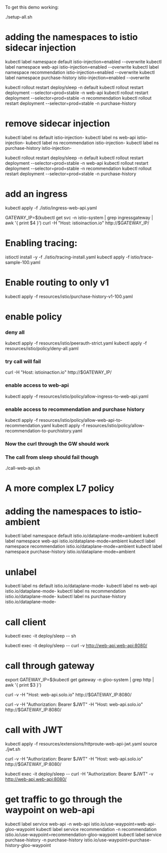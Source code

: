 To get this demo working:

./setup-all.sh



# adding the namespaces to istio sidecar injection
kubectl label namespace default istio-injection=enabled --overwrite
kubectl label namespace web-api istio-injection=enabled --overwrite
kubectl label namespace recommendation istio-injection=enabled --overwrite
kubectl label namespace purchase-history istio-injection=enabled --overwrite

kubectl rollout restart deploy/sleep -n default
kubectl rollout restart deployment --selector=prod=stable -n web-api
kubectl rollout restart deployment --selector=prod=stable -n recommendation
kubectl rollout restart deployment --selector=prod=stable -n purchase-history

# remove sidecar injection

kubectl label ns default istio-injection-
kubectl label ns web-api istio-injection-
kubectl label ns recommendation istio-injection-
kubectl label ns purchase-history istio-injection-


kubectl rollout restart deploy/sleep -n default
kubectl rollout restart deployment --selector=prod=stable -n web-api
kubectl rollout restart deployment --selector=prod=stable -n recommendation
kubectl rollout restart deployment --selector=prod=stable -n purchase-history


# add an ingress 
kubectl apply -f ./istio/ingress-web-api.yaml 

GATEWAY_IP=$(kubectl get svc -n istio-system | grep ingressgateway | awk '{ print $4 }')
curl -H "Host: istioinaction.io" http://$GATEWAY_IP/

# Enabling tracing:
istioctl install -y -f ./istio/tracing-install.yaml 
kubectl apply -f istio/trace-sample-100.yaml 

# Enable routing to only v1
kubectl apply -f resources/istio/purchase-history-v1-100.yaml 

# enable policy

### deny all
kubectl apply -f resources/istio/peerauth-strict.yaml
kubectl apply -f resources/istio/policy/deny-all.yaml 

### try call will fail
curl -H "Host: istioinaction.io" http://$GATEWAY_IP/

### enable access to web-api
kubectl apply -f resources/istio/policy/allow-ingress-to-web-api.yaml 

### enable access to recommendation and purchase history
kubectl apply -f resources/istio/policy/allow-web-api-to-recommendation.yaml 
kubectl apply -f resources/istio/policy/allow-recommendation-to-purchistory.yaml 

### Now the curl through the GW should work
### The call from sleep should fail though
./call-web-api.sh 

# A more complex L7 policy


# adding the namespaces to istio-ambient
kubectl label namespace default istio.io/dataplane-mode=ambient
kubectl label namespace web-api istio.io/dataplane-mode=ambient
kubectl label namespace recommendation istio.io/dataplane-mode=ambient
kubectl label namespace purchase-history istio.io/dataplane-mode=ambient

# unlabel
kubectl label ns default istio.io/dataplane-mode-
kubectl label ns web-api istio.io/dataplane-mode-
kubectl label ns recommendation istio.io/dataplane-mode-
kubectl label ns purchase-history istio.io/dataplane-mode-












# call client
kubectl exec -it deploy/sleep -- sh

kubectl exec -it deploy/sleep -- curl -v http://web-api.web-api:8080/

# call through gateway
export GATEWAY_IP=$(kubectl get gateway -n gloo-system | grep http | awk  '{ print $3 }')

curl -v -H "Host: web-api.solo.io" http://$GATEWAY_IP:8080/

curl -v -H "Authorization: Bearer $JWT" -H "Host: web-api.solo.io" http://$GATEWAY_IP:8080/

# call with JWT
kubectl apply -f resources/extensions/httproute-web-api-jwt.yaml
source ./jwt.sh 

curl -v -H "Authorization: Bearer $JWT" -H "Host: web-api.solo.io" http://$GATEWAY_IP:8080/

kubectl exec -it deploy/sleep -- curl -H "Authorization: Bearer $JWT" -v http://web-api.web-api:8080/

# get traffic to go through the waypoint on web-api
kubectl label service web-api -n web-api istio.io/use-waypoint=web-api-gloo-waypoint
kubectl label service recommendation -n recommendation istio.io/use-waypoint=recommendation-gloo-waypoint
kubectl label service purchase-history -n purchase-history istio.io/use-waypoint=purchase-history-gloo-waypoint

